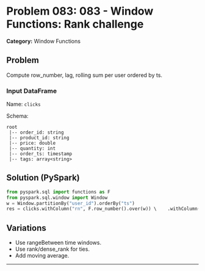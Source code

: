 # Problem 083: 083 - Window Functions: Rank challenge

**Category:** Window Functions

## Problem
Compute row_number, lag, rolling sum per user ordered by ts.

### Input DataFrame
Name: `clicks`

Schema:
```
root
 |-- order_id: string
 |-- product_id: string
 |-- price: double
 |-- quantity: int
 |-- order_ts: timestamp
 |-- tags: array<string>
```

## Solution (PySpark)
```python
from pyspark.sql import functions as F
from pyspark.sql.window import Window
w = Window.partitionBy("user_id").orderBy("ts")
res = clicks.withColumn("rn", F.row_number().over(w)) \    .withColumn("prev_value", F.lag("value", 1).over(w)) \    .withColumn("rolling_sum_3", F.sum("value").over(w.rowsBetween(-2,0)))
```

## Variations
- Use rangeBetween time windows.
- Use rank/dense_rank for ties.
- Add moving average.

---
